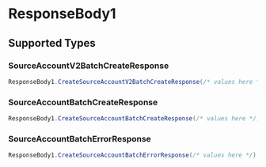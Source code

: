 # ResponseBody1


## Supported Types

### SourceAccountV2BatchCreateResponse

```csharp
ResponseBody1.CreateSourceAccountV2BatchCreateResponse(/* values here */);
```

### SourceAccountBatchCreateResponse

```csharp
ResponseBody1.CreateSourceAccountBatchCreateResponse(/* values here */);
```

### SourceAccountBatchErrorResponse

```csharp
ResponseBody1.CreateSourceAccountBatchErrorResponse(/* values here */);
```
